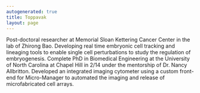 ```yaml
---
autogenerated: true
title: Toppavak
layout: page
---
```


Post-doctoral researcher at Memorial Sloan Kettering Cancer Center in
the lab of Zhirong Bao. Developing real time embryonic cell tracking and
lineaging tools to enable single cell perturbations to study the
regulation of embryogenesis. Complete PhD in Biomedical Engineering at
the University of North Carolina at Chapel Hill in 2/14 under the
mentorship of Dr. Nancy Allbritton. Developed an integrated imaging
cytometer using a custom front-end for Micro-Manager to automated the
imaging and release of microfabricated cell arrays.

